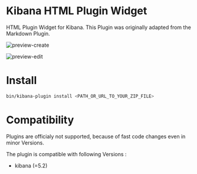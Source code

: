 # Kibana HTML Plugin Widget
HTML Plugin Widget for Kibana. This Plugin was originally adapted from the Markdown Plugin.

![preview-create](/resources/preview-create.png)

![preview-edit](/resources/preview-edit.png)

# Install

```bash
bin/kibana-plugin install <PATH_OR_URL_TO_YOUR_ZIP_FILE>
```

# Compatibility
Plugins are officialy not supported, because of fast code changes even in minor Versions.

The plugin is compatible with following Versions :
* kibana (=5.2)


